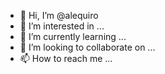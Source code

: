 - 👋 Hi, I’m @alequiro
- 👀 I’m interested in ...
- 🌱 I’m currently learning ...
- 💞️ I’m looking to collaborate on ...
- 📫 How to reach me ...

<!---
alequiro/alequiro is a ✨ special ✨ repository because its `README.md` (this file) appears on your GitHub profile.
You can click the Preview link to take a look at your changes.
--->
